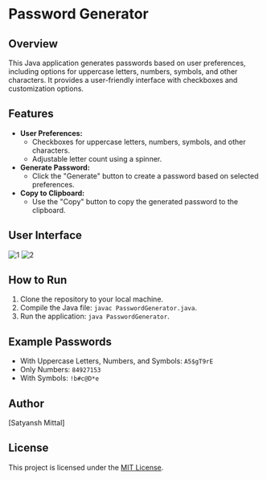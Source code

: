 # Password Generator

## Overview
This Java application generates passwords based on user preferences, including options for uppercase letters, numbers, symbols, and other characters. It provides a user-friendly interface with checkboxes and customization options.

## Features
- **User Preferences:**
  - Checkboxes for uppercase letters, numbers, symbols, and other characters.
  - Adjustable letter count using a spinner.
- **Generate Password:**
  - Click the "Generate" button to create a password based on selected preferences.
- **Copy to Clipboard:**
  - Use the "Copy" button to copy the generated password to the clipboard.

## User Interface
![1](https://github.com/satyansh-mittal/Password-Generator-JAVA/assets/104019813/fabe849a-eade-4dd9-a2cf-35dbdd31e7e7)
![2](https://github.com/satyansh-mittal/Password-Generator-JAVA/assets/104019813/9862c828-24ec-444f-bccc-2cc6df0c591c)

## How to Run
1. Clone the repository to your local machine.
2. Compile the Java file: `javac PasswordGenerator.java`.
3. Run the application: `java PasswordGenerator`.

## Example Passwords
- With Uppercase Letters, Numbers, and Symbols: `A5$gT9rE`
- Only Numbers: `84927153`
- With Symbols: `!b#c@D*e`

## Author
[Satyansh Mittal]

## License
This project is licensed under the [MIT License](LICENSE).



